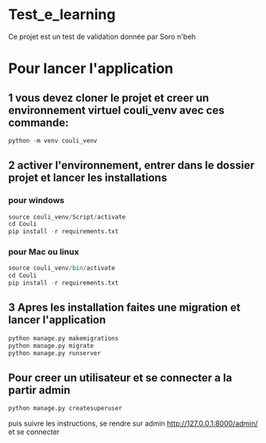 # Test_e_learning
Ce projet est un test de validation donnée par Soro n'beh


# Pour lancer l'application

## 1 vous devez cloner le projet et creer un environnement virtuel couli_venv avec ces commande:
```python
python -m venv couli_venv
```


## 2 activer l'environnement, entrer dans le dossier projet et lancer les installations

### pour windows
```python
source couli_venv/Script/activate
cd Couli
pip install -r requirements.txt
```

### pour Mac ou linux
```python
source couli_venv/bin/activate
cd Couli
pip install -r requirements.txt
```

## 3 Apres les installation faites une migration et lancer l'application
```python
python manage.py makemigrations
python manage.py migrate
python manage.py runserver
```


## Pour creer un utilisateur et se connecter a la partir admin
```python
python manage.py createsuperuser
```
puis suivre les instructions, se rendre sur admin http://127.0.0.1:8000/admin/ et se connecter
